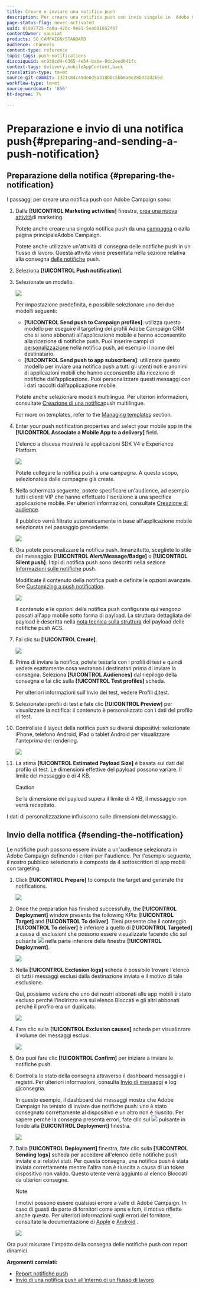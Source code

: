 ```yaml
---
title: Creare e inviare una notifica push
description: Per creare una notifica push con invio singolo in  Adobe Campaign, effettuate le seguenti operazioni.
page-status-flag: never-activated
uuid: 01997725-ca0a-420c-9e81-5ea801652f87
contentOwner: sauviat
products: SG_CAMPAIGN/STANDARD
audience: channels
content-type: reference
topic-tags: push-notifications
discoiquuid: ec930cd4-6365-4e54-babe-9dc2eed041fc
context-tags: delivery,mobileAppContent,back
translation-type: tm+mt
source-git-commit: 1321c84c49de6d9a318bbc5bb8a0e28b332d2b5d
workflow-type: tm+mt
source-wordcount: '856'
ht-degree: 7%

---
```



# Preparazione e invio di una notifica push{#preparing-and-sending-a-push-notification}

## Preparazione della notifica {#preparing-the-notification}

I passaggi per creare una notifica push con  Adobe Campaign sono:

1. Dalla **[!UICONTROL Marketing activities]** finestra, [crea una nuova attività](../../start/using/marketing-activities.md#creating-a-marketing-activity)di marketing.

   Potete anche creare una singola notifica push da una [campagna](../../start/using/marketing-activities.md#creating-a-marketing-activity) o dalla  pagina [](../../start/using/interface-description.md#home-page)principaleAdobe Campaign.

   Potete anche utilizzare un&#39;attività di consegna delle notifiche push in un flusso di lavoro. Questa attività viene presentata nella sezione relativa alla consegna [delle notifiche](../../automating/using/push-notification-delivery.md) push.

1. Seleziona **[!UICONTROL Push notification]**.
1. Selezionate un modello.

   ![](assets/push_notif_type.png)

   Per impostazione predefinita, è possibile selezionare uno dei due modelli seguenti:

   * **[!UICONTROL Send push to Campaign profiles]**: utilizza questo modello per eseguire il targeting dei profili Adobe Campaign CRM  che si sono abbonati all&#39;applicazione mobile e hanno acconsentito alla ricezione di notifiche push. Puoi inserire campi di [personalizzazione](../../designing/using/personalization.md#inserting-a-personalization-field) nella notifica push, ad esempio il nome del destinatario.
   * **[!UICONTROL Send push to app subscribers]**: utilizzate questo modello per inviare una notifica push a tutti gli utenti noti e anonimi di applicazioni mobili che hanno acconsentito alla ricezione di notifiche dall’applicazione. Puoi personalizzare questi messaggi con i dati raccolti dall’applicazione mobile.

   Potete anche selezionare modelli multilingue. Per ulteriori informazioni, consultate [Creazione di una notifica](../../channels/using/creating-a-multilingual-push-notification.md)push multilingue.

   For more on templates, refer to the [Managing templates](../../start/using/marketing-activity-templates.md) section.

1. Enter your push notification properties and select your mobile app in the **[!UICONTROL Associate a Mobile App to a delivery]** field.

   L&#39;elenco a discesa mostrerà le applicazioni SDK V4 e  Experience Platform.

   ![](assets/push_notif_properties.png)

   Potete collegare la notifica push a una campagna. A questo scopo, selezionatela dalle campagne già create.

1. Nella schermata seguente, potete specificare un&#39;audience, ad esempio tutti i clienti VIP che hanno effettuato l&#39;iscrizione a una specifica applicazione mobile. Per ulteriori informazioni, consultate [Creazione di audience](../../audiences/using/creating-audiences.md).

   Il pubblico verrà filtrato automaticamente in base all&#39;applicazione mobile selezionata nel passaggio precedente.

   ![](assets/push_notif_audience.png)

1. Ora potete personalizzare la notifica push. Innanzitutto, scegliete lo stile del messaggio: **[!UICONTROL Alert/Message/Badge]** o **[!UICONTROL Silent push]**. I tipi di notifica push sono descritti nella sezione [Informazioni sulle notifiche](../../channels/using/about-push-notifications.md) push.

   Modificate il contenuto della notifica push e definite le opzioni avanzate. See [Customizing a push notification](../../channels/using/customizing-a-push-notification.md).

   ![](assets/push_notif_content.png)

   Il contenuto e le opzioni della notifica push configurate qui vengono passati all&#39;app mobile sotto forma di payload. La struttura dettagliata del payload è descritta nella [nota tecnica sulla struttura](https://docs.adobe.com/content/help/it-IT/campaign-standard/using/communication-channels/push-notifications/push-payload.html) del payload delle notifiche push ACS.

1. Fai clic su **[!UICONTROL Create]**.

   ![](assets/push_notif_content_2.png)

1. Prima di inviare la notifica, potete testarla con i profili di test e quindi vedere esattamente cosa vedranno i destinatari prima di inviare la consegna. Seleziona **[!UICONTROL Audiences]** dal riepilogo della consegna e fai clic sulla **[!UICONTROL Test profiles]** scheda.

   Per ulteriori informazioni sull&#39;invio dei test, vedere Profili [di](../../sending/using/sending-proofs.md)test.

1. Selezionate i profili di test e fate clic **[!UICONTROL Preview]** per visualizzare la notifica: il contenuto è personalizzato con i dati del profilo di test.
1. Controllate il layout della notifica push su diversi dispositivi: selezionate iPhone, telefono Android, iPad o tablet Android per visualizzare l&#39;anteprima del rendering.

   ![](assets/push_notif_preview.png)

1. La stima **[!UICONTROL Estimated Payload Size]** è basata sui dati del profilo di test. Le dimensioni effettive del payload possono variare. Il limite del messaggio è di 4 KB.

   >[!CAUTION]
   >
   >Se la dimensione del payload supera il limite di 4 KB, il messaggio non verrà recapitato.

I dati di personalizzazione influiscono sulle dimensioni del messaggio.

## Invio della notifica {#sending-the-notification}

Le notifiche push possono essere inviate a un&#39;audience selezionata in  Adobe Campaign definendo i criteri per l&#39;audience. Per l&#39;esempio seguente, il nostro pubblico selezionato è composto da 4 sottoscrittori di app mobili con targeting.

1. Click **[!UICONTROL Prepare]** to compute the target and generate the notifications.

   ![](assets/push_send_1.png)

1. Once the preparation has finished successfully, the **[!UICONTROL Deployment]** window presents the following KPIs: **[!UICONTROL Target]** and **[!UICONTROL To deliver]**. Tieni presente che il conteggio **[!UICONTROL To deliver]** è inferiore a quello di **[!UICONTROL Targeted]** a causa di esclusioni che possono essere visualizzate facendo clic sul pulsante ![](assets/lp_link_properties.png) nella parte inferiore della finestra **[!UICONTROL Deployment]**.

   ![](assets/push_send_2.png)

1. Nella **[!UICONTROL Exclusion logs]** scheda è possibile trovare l&#39;elenco di tutti i messaggi esclusi dalla destinazione inviata e il motivo di tale esclusione.

   Qui, possiamo vedere che uno dei nostri abbonati alle app mobili è stato escluso perché l&#39;indirizzo era sul elenco Bloccati e gli altri abbonati perché il profilo era un duplicato.

   ![](assets/push_send_5.png)

1. Fare clic sulla **[!UICONTROL Exclusion causes]** scheda per visualizzare il volume dei messaggi esclusi.

   ![](assets/push_send_7.png)

1. Ora puoi fare clic **[!UICONTROL Confirm]** per iniziare a inviare le notifiche push.
1. Controlla lo stato della consegna attraverso il dashboard messaggi e i registri. Per ulteriori informazioni, consulta [Invio di messaggi](../../sending/using/confirming-the-send.md) e log [di](../../sending/using/monitoring-a-delivery.md#delivery-logs)consegna.

   In questo esempio, il dashboard dei messaggi mostra che  Adobe Campaign ha tentato di inviare due notifiche push: uno è stato consegnato correttamente al dispositivo e un altro non è riuscito. Per sapere perché la consegna presenta errori, fate clic sul ![](assets/lp_link_properties.png) pulsante in fondo alla **[!UICONTROL Deployment]** finestra.

   ![](assets/push_send_4.png)

1. Dalla **[!UICONTROL Deployment]** finestra, fate clic sulla **[!UICONTROL Sending logs]** scheda per accedere all&#39;elenco delle notifiche push inviate e ai relativi stati. Per questa consegna, una notifica push è stata inviata correttamente mentre l&#39;altra non è riuscita a causa di un token dispositivo non valido. Questo utente verrà aggiunto al elenco Bloccati da ulteriori consegne.

   >[!NOTE]
   >
   >I motivi possono essere qualsiasi errore a valle di  Adobe Campaign. In caso di guasti da parte di fornitori come apns e fcm, il motivo riflette anche questo. Per ulteriori informazioni sugli errori del fornitore, consultate la documentazione di [Apple](https://developer.apple.com/library/content/documentation/NetworkingInternet/Conceptual/RemoteNotificationsPG/CommunicatingwithAPNs.html) e [Android](https://firebase.google.com/docs/cloud-messaging/http-server-ref) .

   ![](assets/push_send_6.png)

Ora puoi misurare l&#39;impatto della consegna delle notifiche push con report dinamici.

**Argomenti correlati:**

* [Report notifiche push](../../reporting/using/push-notification-report.md)
* [Invio di una notifica push all’interno di un flusso di lavoro](../../automating/using/push-notification-delivery.md)
